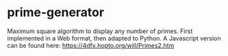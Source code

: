 # prime-generator
Maximum square algorithm to display any number of primes. First implemented in a Web format, then adapted to Python.
A Javascript version can be found here: https://4dfx.hopto.org/will/Primes2.htm
